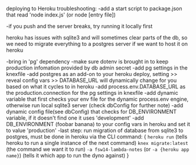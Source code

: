 deploying to Heroku troubleshooting:
-add a start script to package.json that read 'node index.js' (or node [entry file])

-if you push and the server breaks, try running it locally first

heroku has issues with sqlite3 and will sometimes clear parts of the db, so we need to migrate everything to a postgres server if we want to host it on heroku

-bring in 'pg' dependency
-make sure dotenv is brought in to keep production infomation provided by db admin secret
-add pg settings in the knexfile
-add postgres as an add-on to your heroku deploy, setting >> reveal config vars >> DATABASE_URL will dynamically change for you based on what it cycles to in heroku
-add process.env.DATABASE_URL as the production.connection for the pg settings in knexfile
-add dynamic variable that first checks your env file for the dynamic process.env engine, otherwise run local sqlite3 server (check dbConfig for further note)
-add dynamic config file(see dbConfig) that checks for DB_ENVIRONMENT variable, if it doesn't find one it uses 'development'
-add DB_ENVIRONMENT (foobar banana) to your config vars in heroku and set it to value 'production'
-last step: run migration of database from sqlite3 to postgres, must be done in heroku via the CLI
command: {
`heroku run` (tells heroku to run a single instance of the next command)
`knex migrate:latest` (the command we want it to run)
`-a fsw14-lambda-notes` (or `-a {heroku app name}`) (tells it which app to run the dyno against) }
